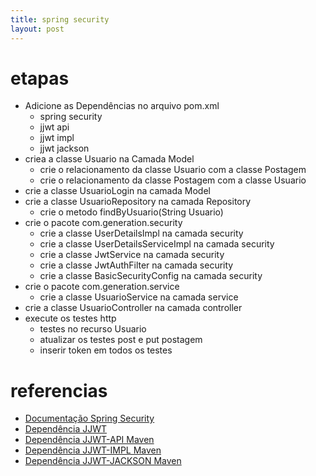 ```yaml
---
title: spring security
layout: post
---
```

# etapas
- Adicione as Dependências no arquivo pom.xml
    - spring security
    - jjwt api
    - jjwt impl
    - jjwt jackson
- criea a classe Usuario na Camada Model
    - crie o relacionamento da classe Usuario com a classe Postagem
    - crie o relacionamento da classe Postagem com a classe Usuario
- crie a classe UsuarioLogin na camada Model
- crie a classe UsuarioRepository na camada Repository
    - crie o metodo findByUsuario(String Usuario)
- crie o pacote com.generation.security
    - crie a classe UserDetailsImpl na camada security
    - crie a classe UserDetailsServiceImpl na camada security
    - crie a classe JwtService na camada security
    - crie a classe JwtAuthFilter na camada security
    - crie a classe BasicSecurityConfig na camada security
- crie o pacote com.generation.service
    - crie a classe UsuarioService na camada service
- crie a classe UsuarioController na camada controller
- execute os testes http
    - testes no recurso Usuario
    - atualizar os testes post e put postagem
    - inserir token em todos os testes

# referencias
- [Documentação Spring Security](https://spring.io/projects/spring-security)
- [Dependência JJWT](https://github.com/jwtk/jjwt)
- [Dependência JJWT-API Maven](https://mvnrepository.com/artifact/io.jsonwebtoken/jjwt-api/0.11.5)
- [Dependência JJWT-IMPL Maven](https://mvnrepository.com/artifact/io.jsonwebtoken/jjwt-impl/0.11.5)
- [Dependência JJWT-JACKSON Maven](https://mvnrepository.com/artifact/io.jsonwebtoken/jjwt-jackson/0.11.5)
